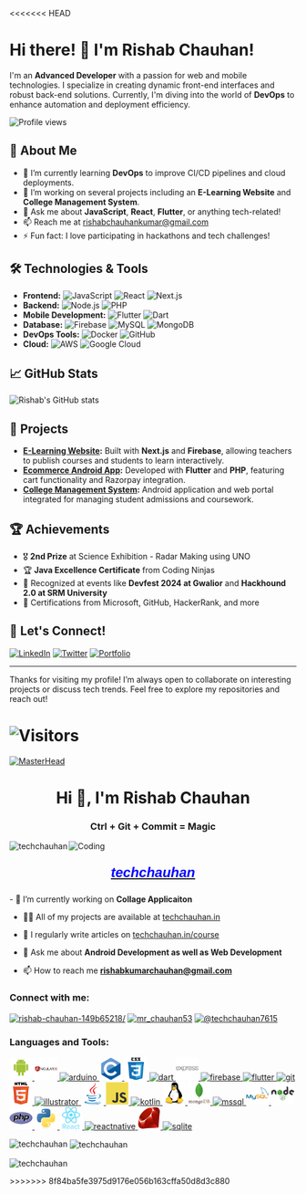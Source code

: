 <<<<<<< HEAD
# Hi there! 👋 I'm Rishab Chauhan!

I'm an **Advanced Developer** with a passion for web and mobile technologies. I specialize in creating dynamic front-end interfaces and robust back-end solutions. Currently, I'm diving into the world of **DevOps** to enhance automation and deployment efficiency. 

![Profile views](https://komarev.com/ghpvc/?username=techchauhan&color=blue)

## 🚀 About Me

- 🌱 I’m currently learning **DevOps** to improve CI/CD pipelines and cloud deployments.
- 🔭 I’m working on several projects including an **E-Learning Website** and **College Management System**.
- 💬 Ask me about **JavaScript**, **React**, **Flutter**, or anything tech-related!
- 📫 Reach me at [rishabchauhankumar@gmail.com](mailto:rishabchauhankumar@gmail.com)
- ⚡ Fun fact: I love participating in hackathons and tech challenges!

## 🛠️ Technologies & Tools

- **Frontend:** ![JavaScript](https://img.shields.io/badge/JavaScript-F7DF1E?logo=javascript&logoColor=white&style=for-the-badge) ![React](https://img.shields.io/badge/React-20232A?logo=react&logoColor=61DAFB&style=for-the-badge) ![Next.js](https://img.shields.io/badge/Next.js-000000?logo=next.js&logoColor=white&style=for-the-badge)
- **Backend:** ![Node.js](https://img.shields.io/badge/Node.js-43853D?logo=node.js&logoColor=white&style=for-the-badge) ![PHP](https://img.shields.io/badge/PHP-777BB4?logo=php&logoColor=white&style=for-the-badge)
- **Mobile Development:** ![Flutter](https://img.shields.io/badge/Flutter-02569B?logo=flutter&logoColor=white&style=for-the-badge) ![Dart](https://img.shields.io/badge/Dart-0175C2?logo=dart&logoColor=white&style=for-the-badge)
- **Database:** ![Firebase](https://img.shields.io/badge/Firebase-FFCA28?logo=firebase&logoColor=white&style=for-the-badge) ![MySQL](https://img.shields.io/badge/MySQL-4479A1?logo=mysql&logoColor=white&style=for-the-badge) ![MongoDB](https://img.shields.io/badge/MongoDB-4EA94B?logo=mongodb&logoColor=white&style=for-the-badge)
- **DevOps Tools:** ![Docker](https://img.shields.io/badge/Docker-2496ED?logo=docker&logoColor=white&style=for-the-badge) ![GitHub](https://img.shields.io/badge/GitHub-181717?logo=github&logoColor=white&style=for-the-badge)
- **Cloud:** ![AWS](https://img.shields.io/badge/AWS-232F3E?logo=amazon-aws&logoColor=white&style=for-the-badge) ![Google Cloud](https://img.shields.io/badge/Google_Cloud-4285F4?logo=google-cloud&logoColor=white&style=for-the-badge)

## 📈 GitHub Stats

![Rishab's GitHub stats](https://github-readme-stats.vercel.app/api?username=techchauhan&show_icons=true&theme=radical)

## 🌟 Projects

- **[E-Learning Website](https://learning.pulsezest.com/):** Built with **Next.js** and **Firebase**, allowing teachers to publish courses and students to learn interactively.
- **[Ecommerce Android App](https://github.com/techchauhan):** Developed with **Flutter** and **PHP**, featuring cart functionality and Razorpay integration.
- **[College Management System](https://github.com/techchauhan):** Android application and web portal integrated for managing student admissions and coursework.

## 🏆 Achievements

- 🎖️ **2nd Prize** at Science Exhibition - Radar Making using UNO
- 🏆 **Java Excellence Certificate** from Coding Ninjas
- 🌟 Recognized at events like **Devfest 2024 at Gwalior** and **Hackhound 2.0 at SRM University**
- 👏 Certifications from Microsoft, GitHub, HackerRank, and more

## 🤝 Let's Connect!

[![LinkedIn](https://img.shields.io/badge/LinkedIn-blue?logo=linkedin&logoColor=white&style=for-the-badge)](https://www.linkedin.com/in/rishab-chauhan-149b65218/) [![Twitter](https://img.shields.io/badge/Twitter-1DA1F2?logo=twitter&logoColor=white&style=for-the-badge)](https://x.com/techchauhan_) [![Portfolio](https://img.shields.io/badge/Portfolio-000000?logo=vercel&logoColor=white&style=for-the-badge)](https://techchauhan.vercel.app/)

---

Thanks for visiting my profile! I’m always open to collaborate on interesting projects or discuss tech trends. Feel free to explore my repositories and reach out!

![Visitors](https://visitor-badge.glitch.me/badge?page_id=techchauhan)
=======
[![MasterHead](https://pulsezest.com/GitHub/GitHub.jpg)](https://rishavchanda.io)
<h1 align="center">Hi 👋, I'm Rishab Chauhan</h1>
<h3 align="center">Ctrl + Git + Commit = Magic</h3>
<img align="right" alt="Coding" width = "400" src="https://pulsezest.com/GitHub/codingGif.gif"t">
<p align="left">
  <img src="https://komarev.com/ghpvc/?username=techchauhan&label=Profile%20views&color=0e75b6&style=flat" alt="techchauhan">
</p>

 <p style="font-family: 'Arial', sans-serif; font-size: 24px; text-align: center;">
  <strong style="text-decoration: underline;">
    <span style="color: blue; font-style: italic;">techchauhan</span>
  </strong>
</p>
- 🔭 I’m currently working on <strong>Collage Applicaiton</strong>

- 👨‍💻 All of my projects are available at [techchauhan.in](techchauhan.in)

- 📝 I regularly write articles on [techchauhan.in/course](techchauhan.in/course)

- 💬 Ask me about **Android Development as well as Web Development**

- 📫 How to reach me **rishabkumarchauhan@gmail.com**

<h3 align="left">Connect with me:</h3>
<p align="left">
<a href="https://linkedin.com/in/rishab-chauhan-149b65218/" target="blank"><img align="center" src="https://raw.githubusercontent.com/rahuldkjain/github-profile-readme-generator/master/src/images/icons/Social/linked-in-alt.svg" alt="rishab-chauhan-149b65218/" height="30" width="40" /></a>
<a href="https://instagram.com/mr_chauhan53" target="blank"><img align="center" src="https://raw.githubusercontent.com/rahuldkjain/github-profile-readme-generator/master/src/images/icons/Social/instagram.svg" alt="mr_chauhan53" height="30" width="40" /></a>
<a href="https://www.youtube.com/c/@techchauhan7615" target="blank"><img align="center" src="https://raw.githubusercontent.com/rahuldkjain/github-profile-readme-generator/master/src/images/icons/Social/youtube.svg" alt="@techchauhan7615" height="30" width="40" /></a>
</p>

<h3 align="left">Languages and Tools:</h3>
<p align="left"> <a href="https://developer.android.com" target="_blank" rel="noreferrer"> <img src="https://raw.githubusercontent.com/devicons/devicon/master/icons/android/android-original-wordmark.svg" alt="android" width="40" height="40"/> </a> <a href="https://angular.io" target="_blank" rel="noreferrer"> <img src="https://raw.githubusercontent.com/devicons/devicon/master/icons/angularjs/angularjs-original-wordmark.svg" alt="angularjs" width="40" height="40"/> </a> <a href="https://www.arduino.cc/" target="_blank" rel="noreferrer"> <img src="https://cdn.worldvectorlogo.com/logos/arduino-1.svg" alt="arduino" width="40" height="40"/> </a> <a href="https://www.cprogramming.com/" target="_blank" rel="noreferrer"> <img src="https://raw.githubusercontent.com/devicons/devicon/master/icons/c/c-original.svg" alt="c" width="40" height="40"/> </a> <a href="https://www.w3schools.com/css/" target="_blank" rel="noreferrer"> <img src="https://raw.githubusercontent.com/devicons/devicon/master/icons/css3/css3-original-wordmark.svg" alt="css3" width="40" height="40"/> </a> <a href="https://dart.dev" target="_blank" rel="noreferrer"> <img src="https://www.vectorlogo.zone/logos/dartlang/dartlang-icon.svg" alt="dart" width="40" height="40"/> </a> <a href="https://expressjs.com" target="_blank" rel="noreferrer"> <img src="https://raw.githubusercontent.com/devicons/devicon/master/icons/express/express-original-wordmark.svg" alt="express" width="40" height="40"/> </a> <a href="https://firebase.google.com/" target="_blank" rel="noreferrer"> <img src="https://www.vectorlogo.zone/logos/firebase/firebase-icon.svg" alt="firebase" width="40" height="40"/> </a> <a href="https://flutter.dev" target="_blank" rel="noreferrer"> <img src="https://www.vectorlogo.zone/logos/flutterio/flutterio-icon.svg" alt="flutter" width="40" height="40"/> </a> <a href="https://git-scm.com/" target="_blank" rel="noreferrer"> <img src="https://www.vectorlogo.zone/logos/git-scm/git-scm-icon.svg" alt="git" width="40" height="40"/> </a> <a href="https://www.w3.org/html/" target="_blank" rel="noreferrer"> <img src="https://raw.githubusercontent.com/devicons/devicon/master/icons/html5/html5-original-wordmark.svg" alt="html5" width="40" height="40"/> </a> <a href="https://www.adobe.com/in/products/illustrator.html" target="_blank" rel="noreferrer"> <img src="https://www.vectorlogo.zone/logos/adobe_illustrator/adobe_illustrator-icon.svg" alt="illustrator" width="40" height="40"/> </a> <a href="https://www.java.com" target="_blank" rel="noreferrer"> <img src="https://raw.githubusercontent.com/devicons/devicon/master/icons/java/java-original.svg" alt="java" width="40" height="40"/> </a> <a href="https://developer.mozilla.org/en-US/docs/Web/JavaScript" target="_blank" rel="noreferrer"> <img src="https://raw.githubusercontent.com/devicons/devicon/master/icons/javascript/javascript-original.svg" alt="javascript" width="40" height="40"/> </a> <a href="https://kotlinlang.org" target="_blank" rel="noreferrer"> <img src="https://www.vectorlogo.zone/logos/kotlinlang/kotlinlang-icon.svg" alt="kotlin" width="40" height="40"/> </a> <a href="https://www.linux.org/" target="_blank" rel="noreferrer"> <img src="https://raw.githubusercontent.com/devicons/devicon/master/icons/linux/linux-original.svg" alt="linux" width="40" height="40"/> </a> <a href="https://www.mongodb.com/" target="_blank" rel="noreferrer"> <img src="https://raw.githubusercontent.com/devicons/devicon/master/icons/mongodb/mongodb-original-wordmark.svg" alt="mongodb" width="40" height="40"/> </a> <a href="https://www.microsoft.com/en-us/sql-server" target="_blank" rel="noreferrer"> <img src="https://www.svgrepo.com/show/303229/microsoft-sql-server-logo.svg" alt="mssql" width="40" height="40"/> </a> <a href="https://www.mysql.com/" target="_blank" rel="noreferrer"> <img src="https://raw.githubusercontent.com/devicons/devicon/master/icons/mysql/mysql-original-wordmark.svg" alt="mysql" width="40" height="40"/> </a> <a href="https://nodejs.org" target="_blank" rel="noreferrer"> <img src="https://raw.githubusercontent.com/devicons/devicon/master/icons/nodejs/nodejs-original-wordmark.svg" alt="nodejs" width="40" height="40"/> </a> <a href="https://www.php.net" target="_blank" rel="noreferrer"> <img src="https://raw.githubusercontent.com/devicons/devicon/master/icons/php/php-original.svg" alt="php" width="40" height="40"/> </a> <a href="https://www.python.org" target="_blank" rel="noreferrer"> <img src="https://raw.githubusercontent.com/devicons/devicon/master/icons/python/python-original.svg" alt="python" width="40" height="40"/> </a> <a href="https://reactjs.org/" target="_blank" rel="noreferrer"> <img src="https://raw.githubusercontent.com/devicons/devicon/master/icons/react/react-original-wordmark.svg" alt="react" width="40" height="40"/> </a> <a href="https://reactnative.dev/" target="_blank" rel="noreferrer"> <img src="https://reactnative.dev/img/header_logo.svg" alt="reactnative" width="40" height="40"/> </a> <a href="https://www.ruby-lang.org/en/" target="_blank" rel="noreferrer"> <img src="https://raw.githubusercontent.com/devicons/devicon/master/icons/ruby/ruby-original.svg" alt="ruby" width="40" height="40"/> </a> <a href="https://www.sqlite.org/" target="_blank" rel="noreferrer"> <img src="https://www.vectorlogo.zone/logos/sqlite/sqlite-icon.svg" alt="sqlite" width="40" height="40"/> </a> </p>

<p><img align="left" src="https://github-readme-stats.vercel.app/api/top-langs?username=techchauhan&show_icons=true&locale=en&layout=compact" alt="techchauhan" /></p>

<p>&nbsp;<img align="center" src="https://github-readme-stats.vercel.app/api?username=techchauhan&show_icons=true&locale=en" alt="techchauhan" /></p>

<p><img align="center" src="https://github-readme-streak-stats.herokuapp.com/?user=techchauhan&" alt="techchauhan" /></p>
>>>>>>> 8f84ba5fe3975d9176e056b163cffa50d8d3c880
